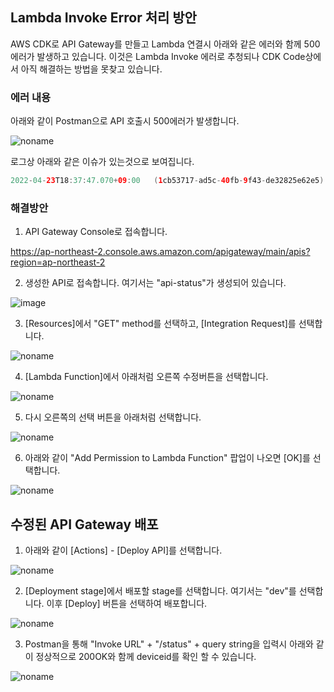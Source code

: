 ## Lambda Invoke Error 처리 방안 

AWS CDK로 API Gateway를 만들고 Lambda 연결시 아래와 같은 에러와 함께 500 에러가 발생하고 있습니다. 이것은 Lambda Invoke 에러로 추청되나 CDK Code상에서 아직 해결하는 방법을 못찾고 있습니다.

### 에러 내용

아래와 같이 Postman으로 API 호출시 500에러가 발생합니다.

![noname](https://user-images.githubusercontent.com/52392004/171848973-c29b8b15-c5f4-4cbb-955c-a6fe6aac657f.png)


로그상 아래와 같은 이슈가 있는것으로 보여집니다.

```java
2022-04-23T18:37:47.070+09:00	(1cb53717-ad5c-40fb-9f43-de32825e62e5) Execution failed due to configuration error: Unable to transform request
```

### 해결방안

1) API Gateway Console로 접속합니다.

https://ap-northeast-2.console.aws.amazon.com/apigateway/main/apis?region=ap-northeast-2

2) 생성한 API로 접속합니다. 여기서는 "api-status"가 생성되어 있습니다. 

![image](https://user-images.githubusercontent.com/52392004/171849275-c483f953-8ec1-414f-8054-a4254ef36e05.png)

3) [Resources]에서 "GET" method를 선택하고, [Integration Request]를 선택합니다.

![noname](https://user-images.githubusercontent.com/52392004/171849550-2dab6b49-c353-4995-96c4-83038fe8adc9.png)

4) [Lambda Function]에서 아래처럼 오른쪽 수정버튼을 선택합니다.

![noname](https://user-images.githubusercontent.com/52392004/171849703-91fa5f59-fef3-4378-8aa2-8d962d1aec3a.png)

5) 다시 오른쪽의 선택 버튼을 아래처럼 선택합니다. 

![noname](https://user-images.githubusercontent.com/52392004/171849861-495dc7c7-aa35-4e98-9184-2e1efe1585f8.png)

6) 아래와 같이 "Add Permission to Lambda Function" 팝업이 나오면 [OK]를 선택합니다. 

![noname](https://user-images.githubusercontent.com/52392004/171850074-daace913-238a-430d-958d-ee18c769675d.png)


## 수정된 API Gateway 배포 

1) 아래와 같이 [Actions] - [Deploy API]를 선택합니다. 

![noname](https://user-images.githubusercontent.com/52392004/171850463-e80f1659-d53c-46b5-b971-e43fecaf9ce6.png)


2) [Deployment stage]에서 배포할 stage를 선택합니다. 여기서는 "dev"를 선택합니다. 이후 [Deploy] 버튼을 선택하여 배포합니다. 

![noname](https://user-images.githubusercontent.com/52392004/171850800-e5435ff9-5dc3-4244-8c43-2f5fcdecee41.png)

3) Postman을 통해 "Invoke URL" + "/status" + query string을 입력시 아래와 같이 정상적으로 200OK와 함께 deviceid를 확인 할 수 있습니다.

![noname](https://user-images.githubusercontent.com/52392004/171851177-7c0d527f-8856-4e7f-91be-2e4c46bfa7f6.png)



